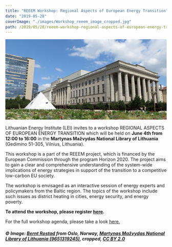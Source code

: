 ```yaml
---
title: "REEEM Workshop: Regional Aspects of European Energy Transition"
date: "2019-05-28"
coverImage: "./images/Workshop_reeem_image_cropped.jpg"
path: /2019/05/28/reeem-workshop-regional-aspects-of-european-energy-transition/
---
```


![Martynas Mažvydas National Library of Lithuania](./images/Workshop_reeem_image_cropped.jpg)

Lithuanian Energy Institute (LEI) invites to a workshop REGIONAL ASPECTS OF EUROPEAN ENERGY TRANSITION which will be held on **June 4th from 12:00 to 16:00** in the **Martynas Mažvydas National Library of Lithuania** (Gedimino 51-305, Vilnius, Lithuania).

This workshop is a part of the REEEM project, which is financed by the European Commission through the program Horizon 2020. The project aims to gain a clear and comprehensive understanding of the system-wide implications of energy strategies in support of the transition to a competitive low-carbon EU society.

The workshop is envisaged as an interactive session of energy experts and policymakers from the Baltic region. The topics of the workshop include such issues as district heating in cities, energy security, and energy poverty.

**To attend the workshop, please register [here](http://bit.ly/reeem).**

For the full workshop agenda, please take a look [here.](../uploads/2019/05/Workshop_agenda_Vilnius_June_4.pdf)

##### © Image: [Bernt Rostad](https://www.flickr.com/people/67975030@N00) from Oslo, Norway, [Martynas Mažvydas National Library of Lithuania (9651319245)](https://commons.wikimedia.org/wiki/File:Martynas_Mažvydas_National_Library_of_Lithuania_(9651319245).jpg), cropped, [CC BY 2.0](https://creativecommons.org/licenses/by/2.0/legalcode)

